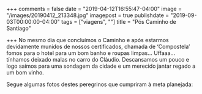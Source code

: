 +++
comments = false
date = "2019-04-12T16:55:47-04:00"
image = "/images/20190412_213348.jpg"
imagepost = true
publishdate = "2019-09-03T00:00:00-04:00"
tags = ["viagens", ""]
title = "Pós Caminho de Santiago"

+++
No mesmo dia que concluímos o Caminho e após estarmos devidamente munidos de nossos certificados, chamada de ‘Compostela’ fomos para o hotel para um bom banho e roupas limpas... Uffaaa... tínhamos deixado malas no carro do Cláudio. Descansamos um pouco e logo saímos para uma sondagem da cidade e um merecido jantar regado a um bom vinho.

Segue algumas fotos destes peregrinos que cumpriram à meta planejada: